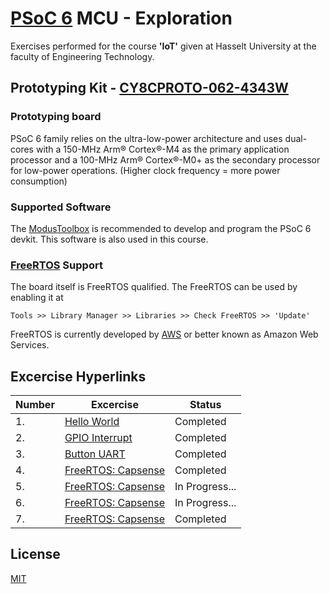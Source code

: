 # [PSoC 6](https://www.cypress.com/products/psoc-6-microcontrollers-32-bit-arm-cortex-m4m0) MCU - Exploration
Exercises performed for the course **'IoT'** given at Hasselt University at the faculty of Engineering Technology.

## Prototyping Kit - [CY8CPROTO-062-4343W](https://www.cypress.com/documentation/development-kitsboards/psoc-6-wi-fi-bt-prototyping-kit-cy8cproto-062-4343w)
### Prototyping board
PSoC 6 family relies on the ultra-low-power architecture and uses dual-cores with a 150-MHz Arm® Cortex®-M4 as the primary application processor and a 100-MHz Arm® Cortex®-M0+ as the secondary processor for low-power operations. (Higher clock frequency = more power consumption)

### Supported Software
The [ModusToolbox](https://www.cypress.com/products/modustoolbox) is recommended to develop and program the PSoC 6 devkit. This software is also used in this course.

### [FreeRTOS](https://www.freertos.org/) Support
The board itself is FreeRTOS qualified. The FreeRTOS can be used by enabling it at 

```Tools >> Library Manager >> Libraries >> Check FreeRTOS >> 'Update'```

FreeRTOS is currently developed by [AWS](https://aws.amazon.com/) or better known as Amazon Web Services.

## Excercise Hyperlinks
| Number | Excercise | Status |
| --- | --- | --- |
| 1. | [Hello World](https://github.com/Bram-Pl/PSoC-6-Exploration/tree/main/1_PSoC6_HelloWorld) | Completed |
| 2. | [GPIO Interrupt](https://github.com/Bram-Pl/PSoC-6-Exploration/tree/main/2_PSoC6_GPIOInterrupt) | Completed |
| 3. | [Button UART](https://github.com/Bram-Pl/PSoC-6-Exploration/tree/main/3_PSoC6_ButtonUART) | Completed |
| 4. | [FreeRTOS: Capsense](https://github.com/Bram-Pl/PSoC-6-Exploration/tree/main/4_PSoC6_FreeRTOS) | Completed |
| 5. | [FreeRTOS: Capsense](https://github.com/Bram-Pl/PSoC-6-Exploration/tree/main/5_PSoC6_HerokuServer) | In Progress... |
| 6. | [FreeRTOS: Capsense](https://github.com/Bram-Pl/PSoC-6-Exploration/tree/main/6_PSoC6_HTTP) | In Progress... |
| 7. | [FreeRTOS: Capsense](https://github.com/Bram-Pl/PSoC-6-Exploration/tree/main/7_PSoC6_MQTTIoTSystem) | Completed |

## License
[MIT](https://choosealicense.com/licenses/mit/)